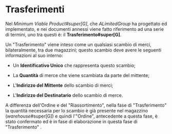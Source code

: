 # Trasferimenti <!--raw-typst <captrasferimenti> -->

Nel _Minimum Viable Product#super[G]_, che _ALimitedGroup_ ha progettato ed implementato, e nei documenti annessi viene fatto riferimento ad una serie di termini, uno tra questi è: il **Trasferimento#super[G]**.

Un "Trasferimento" viene inteso come un qualsiasi scambio di merci, bilateralmente, tra due magazzini; questo scambio deve avere le seguenti informazioni al suo interno:

- Un **Identificativo Unico** che rappresenta questo scambio;

- La **Quantità** di merce che viene scambiata da parte del mittente;

- L'**Indirizzo del Mittente** dello scambio di merci;

- L'**Indirizzo del Destinatario** dello scambio di merce.

A differenza dell'Ordine e del "Riassortimento", nella fase di "Trasferimento" la quantità necessaria per lo scambio è già presente nel magazzino (_warehouse_#super[G]) e quindi l'"Ordine", antecedente a questa fase, è stato confermato ed è in fase di elaborazione in questa fase di "Trasferimento" .
<!--raw-typst #pagebreak() -->
